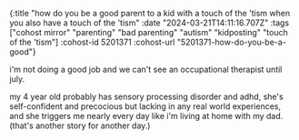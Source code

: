 {:title "how do you be a good parent to a kid with a touch of the 'tism when you also have a touch of the 'tism"
 :date "2024-03-21T14:11:16.707Z"
 :tags ["cohost mirror" "parenting" "bad parenting" "autism" "kidposting" "touch of the 'tism"]
 :cohost-id 5201371
 :cohost-url "5201371-how-do-you-be-a-good"}

i'm not doing a good job and we can't see an occupational therapist until july.

my 4 year old probably has sensory processing disorder and adhd, she's self-confident and precocious but lacking in any real world experiences, and she triggers me nearly every day like i'm living at home with my dad. (that's another story for another day.)